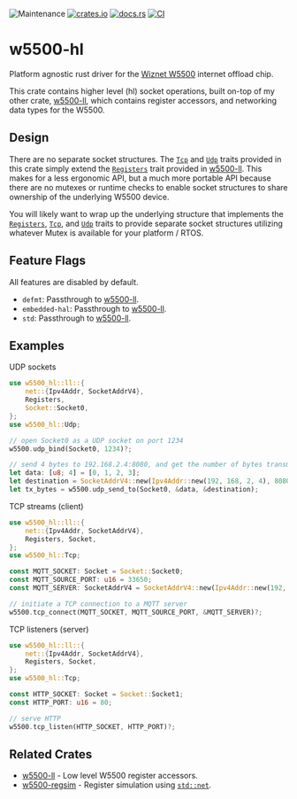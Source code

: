 ![Maintenance](https://img.shields.io/badge/maintenance-experimental-blue.svg)
[![crates.io](https://img.shields.io/crates/v/w5500-hl.svg)](https://crates.io/crates/w5500-hl)
[![docs.rs](https://docs.rs/w5500-hl/badge.svg)](https://docs.rs/w5500-hl/)
[![CI](https://github.com/newAM/w5500-hl-rs/workflows/CI/badge.svg)](https://github.com/newAM/w5500-hl-rs/actions)

# w5500-hl

Platform agnostic rust driver for the [Wiznet W5500] internet offload chip.

This crate contains higher level (hl) socket operations, built on-top of my
other crate, [w5500-ll], which contains register accessors, and networking
data types for the W5500.

## Design

There are no separate socket structures.
The [`Tcp`] and [`Udp`] traits provided in this crate simply extend the
[`Registers`] trait provided in [w5500-ll].
This makes for a less ergonomic API, but a much more portable API because
there are no mutexes or runtime checks to enable socket structures to share
ownership of the underlying W5500 device.

You will likely want to wrap up the underlying structure that implements
the [`Registers`], [`Tcp`], and [`Udp`] traits to provide separate socket
structures utilizing whatever Mutex is available for your platform / RTOS.

## Feature Flags

All features are disabled by default.

* `defmt`: Passthrough to [w5500-ll].
* `embedded-hal`: Passthrough to [w5500-ll].
* `std`: Passthrough to [w5500-ll].

## Examples

UDP sockets

```rust
use w5500_hl::ll::{
    net::{Ipv4Addr, SocketAddrV4},
    Registers,
    Socket::Socket0,
};
use w5500_hl::Udp;

// open Socket0 as a UDP socket on port 1234
w5500.udp_bind(Socket0, 1234)?;

// send 4 bytes to 192.168.2.4:8080, and get the number of bytes transmitted
let data: [u8; 4] = [0, 1, 2, 3];
let destination = SocketAddrV4::new(Ipv4Addr::new(192, 168, 2, 4), 8080);
let tx_bytes = w5500.udp_send_to(Socket0, &data, &destination);
```

TCP streams (client)

```rust
use w5500_hl::ll::{
    net::{Ipv4Addr, SocketAddrV4},
    Registers, Socket,
};
use w5500_hl::Tcp;

const MQTT_SOCKET: Socket = Socket::Socket0;
const MQTT_SOURCE_PORT: u16 = 33650;
const MQTT_SERVER: SocketAddrV4 = SocketAddrV4::new(Ipv4Addr::new(192, 168, 2, 10), 1883);

// initiate a TCP connection to a MQTT server
w5500.tcp_connect(MQTT_SOCKET, MQTT_SOURCE_PORT, &MQTT_SERVER)?;
```

TCP listeners (server)

```rust
use w5500_hl::ll::{
    net::{Ipv4Addr, SocketAddrV4},
    Registers, Socket,
};
use w5500_hl::Tcp;

const HTTP_SOCKET: Socket = Socket::Socket1;
const HTTP_PORT: u16 = 80;

// serve HTTP
w5500.tcp_listen(HTTP_SOCKET, HTTP_PORT)?;
```

## Related Crates

* [w5500-ll] - Low level W5500 register accessors.
* [w5500-regsim] - Register simulation using [`std::net`].

[`Registers`]: https://docs.rs/w5500-ll/latest/w5500_ll/trait.Registers.html
[`std::net`]: https://doc.rust-lang.org/std/net/index.html
[w5500-ll]: https://github.com/newAM/w5500-ll-rs
[w5500-regsim]: https://github.com/newAM/w5500-regsim-rs
[Wiznet W5500]: https://www.wiznet.io/product-item/w5500/
[`Tcp`]: https://docs.rs/w5500-hl/0.3.0/w5500_hl/trait.Tcp.html
[`Udp`]: https://docs.rs/w5500-hl/0.3.0/w5500_hl/trait.Udp.html
